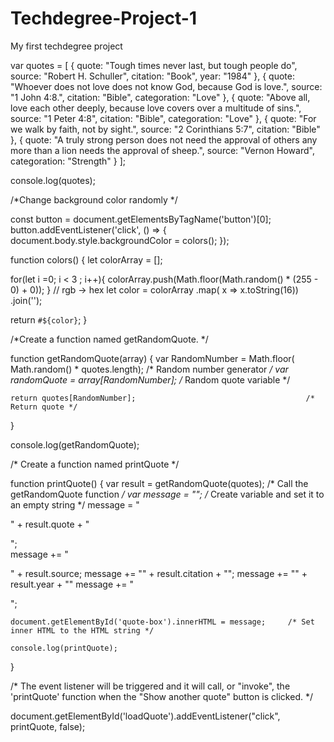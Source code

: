 # Techdegree-Project-1
My first techdegree project


var quotes = [ 
  { 
    quote: "Tough times never last, but tough people do",
    source: "Robert H. Schuller",
    citation: "Book",
    year: "1984"
  }, 
  { 
    quote: "Whoever does not love does not know God, because God is love.",
    source: "1 John 4:8.",
    citation: "Bible",
    categoration: "Love"
  }, 
  { 
    quote: "Above all, love each other deeply, because love covers over a multitude of sins.",
    source: "1 Peter 4:8",
    citation: "Bible",
    categoration: "Love"
  }, 
  { 
    quote: "For we walk by faith, not by sight.",
    source: "2 Corinthians 5:7",
    citation: "Bible"
  },
  { 
    quote: "A truly strong person does not need the approval of others any more than a lion needs the approval of sheep.",
    source: "Vernon Howard",
    categoration: "Strength"
}
];

console.log(quotes);

/*Change background color randomly */

   const button = document.getElementsByTagName('button')[0];
button.addEventListener('click', () => {
  document.body.style.backgroundColor = colors();
});

function colors() {
  let colorArray = [];    

  for(let i =0; i < 3 ; i++){
    colorArray.push(Math.floor(Math.random() * (255 - 0) + 0));
  }
  // rgb -> hex
  let color = colorArray
    .map( x => x.toString(16))
    .join('');

  return `#${color}`;
}


  /*Create a function named getRandomQuote. */

  function getRandomQuote(array) {
    var RandomNumber = Math.floor( Math.random() * quotes.length);      /* Random number generator */
    var randomQuote = array[RandomNumber];                             /* Random quote variable */
    
    return quotes[RandomNumber];                                      /* Return quote */
  }

  console.log(getRandomQuote);


  /* Create a function named printQuote */

  function printQuote() {
    var result = getRandomQuote(quotes);                            /* Call the getRandomQuote function */
    var message = "";                                              /* Create variable and set it to an empty string */
    message = "<p class='quote'>" + result.quote + "</p>";        
    message += "<p class='source'>" + result.source;
    message += "<span class='citation'>" + result.citation + "</span>";
    message += "<span class='year'>" + result.year + "</span>"
    message += "</p>";

    document.getElementById('quote-box').innerHTML = message;     /* Set inner HTML to the HTML string */

    console.log(printQuote);
  }

/*
The event listener will be triggered and it will call, or "invoke", the 'printQuote' 
function when the "Show another quote" button is clicked.
 */

document.getElementById('loadQuote').addEventListener("click", printQuote, false);  





